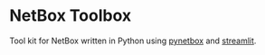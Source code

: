 # NetBox Toolbox

Tool kit for NetBox written in Python using [pynetbox](https://github.com/netbox-community/pynetbox) and [streamlit](https://github.com/streamlit/streamlit).
